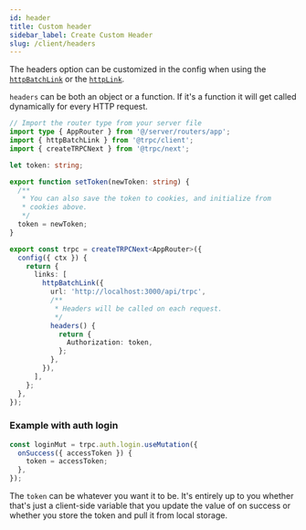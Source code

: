 ```yaml
---
id: header
title: Custom header
sidebar_label: Create Custom Header
slug: /client/headers
---
```


The headers option can be customized in the config when using the [`httpBatchLink`](./links/httpBatchLink.md) or the [`httpLink`](./links/httpLink.md).

`headers` can be both an object or a function. If it's a function it will get called dynamically for every HTTP request.

```ts title='utils/trpc.ts'
// Import the router type from your server file
import type { AppRouter } from '@/server/routers/app';
import { httpBatchLink } from '@trpc/client';
import { createTRPCNext } from '@trpc/next';

let token: string;

export function setToken(newToken: string) {
  /**
   * You can also save the token to cookies, and initialize from
   * cookies above.
   */
  token = newToken;
}

export const trpc = createTRPCNext<AppRouter>({
  config({ ctx }) {
    return {
      links: [
        httpBatchLink({
          url: 'http://localhost:3000/api/trpc',
          /**
           * Headers will be called on each request.
           */
          headers() {
            return {
              Authorization: token,
            };
          },
        }),
      ],
    };
  },
});
```

### Example with auth login

```ts title='pages/auth.tsx'
const loginMut = trpc.auth.login.useMutation({
  onSuccess({ accessToken }) {
    token = accessToken;
  },
});
```

The `token` can be whatever you want it to be. It's entirely up to you whether that's just a client-side
variable that you update the value of on success or whether you store the token and pull it from local storage.
